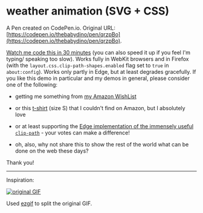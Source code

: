 # weather animation (SVG + CSS)

A Pen created on CodePen.io. Original URL: [https://codepen.io/thebabydino/pen/qrzpBo](https://codepen.io/thebabydino/pen/qrzpBo).

[Watch me code this in 30 minutes](https://www.youtube.com/watch?v=uo0aVl-CiWc) (you can also speed it up if you feel I'm typing/ speaking too slow). Works fully in WebKit browsers and in Firefox (with the `layout.css.clip-path-shapes.enabled` flag set to `true` in `about:config`). Works only partly in Edge, but at least degrades gracefully. If you like this demo in particular and my demos in general, please consider one of the following:

* getting me something from [my Amazon WishList](https://www.amazon.com/gp/registry/wishlist/2Y3C4722GXH0I/)

* or this [t-shirt](http://merchdome.com/ACCEPT-Girlieshirt-Restless-and-Wild-Since-1982_1)  (size S) that I couldn't find on Amazon, but I absolutely love

* or at least supporting the [Edge implementation of the immensely useful `clip-path`](https://wpdev.uservoice.com/forums/257854-microsoft-edge-developer/suggestions/6519995-support-clip-path-property) - your votes can make a difference!

* oh, also, why not share this to show the rest of the world what can be done on the web these days?

Thank you!

---

Inspiration:

[![original GIF](https://mir-s3-cdn-cf.behance.net/project_modules/source/3719cc28144291.563704f5b8765.gif)](https://material.uplabs.com/posts/weather-app-loading-animation)

Used [ezgif](https://ezgif.com/) to split the original GIF.